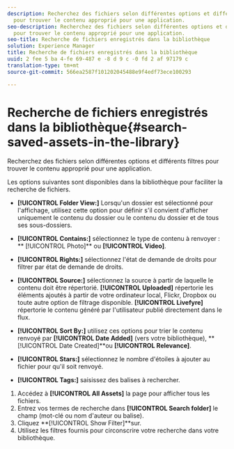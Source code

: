```yaml
---
description: Recherchez des fichiers selon différentes options et différents filtres
  pour trouver le contenu approprié pour une application.
seo-description: Recherchez des fichiers selon différentes options et différents filtres
  pour trouver le contenu approprié pour une application.
seo-title: Recherche de fichiers enregistrés dans la bibliothèque
solution: Experience Manager
title: Recherche de fichiers enregistrés dans la bibliothèque
uuid: 2 fee 5 ba 4-fe 69-487 e -8 d 9 c -0 fd 2 af 97179 c
translation-type: tm+mt
source-git-commit: 566ea2587f101202045488e9f4edf73ece100293

---
```



# Recherche de fichiers enregistrés dans la bibliothèque{#search-saved-assets-in-the-library}

Recherchez des fichiers selon différentes options et différents filtres pour trouver le contenu approprié pour une application.

Les options suivantes sont disponibles dans la bibliothèque pour faciliter la recherche de fichiers.

* **[!UICONTROL Folder View:]** Lorsqu'un dossier est sélectionné pour l'affichage, utilisez cette option pour définir s'il convient d'afficher uniquement le contenu du dossier ou le contenu du dossier et de tous ses sous-dossiers.
* **[!UICONTROL Contains:]** sélectionnez le type de contenu à renvoyer : ** [!UICONTROL Photo]** ou **[!UICONTROL Video]**.

* **[!UICONTROL Rights:]** sélectionnez l'état de demande de droits pour filtrer par état de demande de droits.
* **[!UICONTROL Source:]** sélectionnez la source à partir de laquelle le contenu doit être répertorié. **[!UICONTROL Uploaded]** répertorie les éléments ajoutés à partir de votre ordinateur local, Flickr, Dropbox ou toute autre option de filtrage disponible. **[!UICONTROL Livefyre]** répertorie le contenu généré par l'utilisateur publié directement dans le flux.

* **[!UICONTROL Sort By:]** utilisez ces options pour trier le contenu renvoyé par **[!UICONTROL Date Added]** (vers votre bibliothèque), **[!UICONTROL Date Created]**ou **[!UICONTROL Relevance]**.

* **[!UICONTROL Stars:]** sélectionnez le nombre d'étoiles à ajouter au fichier pour qu'il soit renvoyé.
* **[!UICONTROL Tags:]** saisissez des balises à rechercher.

1. Accédez à **[!UICONTROL All Assets]** la page pour afficher tous les fichiers.
1. Entrez vos termes de recherche dans **[!UICONTROL Search folder]** le champ (mot-clé ou nom d'auteur ou balise).
1. Cliquez **[!UICONTROL Show Filter]**sur.
1. Utilisez les filtres fournis pour circonscrire votre recherche dans votre bibliothèque.

